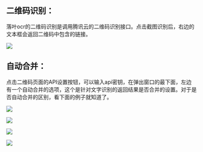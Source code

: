 ## 二维码识别：

落叶ocr的二维码识别是调用腾讯云的二维码识别接口。点击截图识别后，右边的文本框会返回二维码中包含的链接。

![](https://s3.ax1x.com/2021/01/29/yim0s0.png)

## 自动合并：

点击二维码页面的API设置按钮，可以输入api密钥，在弹出窗口的最下面，左边有一个自动合并的选项，这个是针对文字识别的返回结果是否合并的设置。对于是否自动合并的区别，看下面的例子就知道了。

![](https://s3.ax1x.com/2021/01/29/yinRAS.png)

![](https://s3.ax1x.com/2021/01/29/yinIcn.png)

![](https://s3.ax1x.com/2021/01/29/yiuMHf.png)

![](https://s3.ax1x.com/2021/01/29/yiu55D.png)

